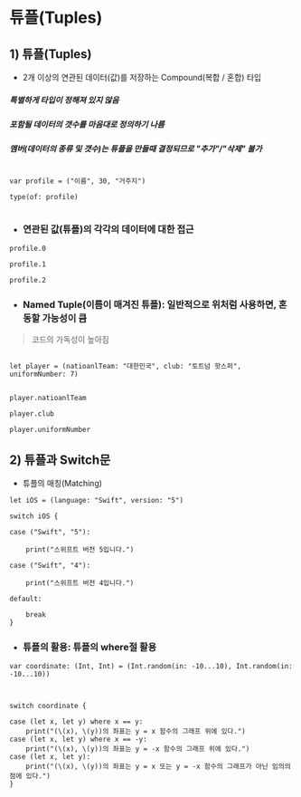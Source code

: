 # 튜플(Tuples)

## 1) 튜플(Tuples)

- 2개 이상의 연관된 데이터(값)를 저장하는 Compound(복합 / 혼합) 타입

##### 특별하게 타입이 정해져 있지 않음

##### 포함될 데이터의 갯수를 마음대로 정의하기 나름

##### 멤버(데이터의 종류 및 갯수)는 튜플을 만들때 결정되므로 "추가"/"삭제" 불가

```

var profile = ("이름", 30, "거주지")

type(of: profile)


```

- ### 연관된 값(튜플)의 각각의 데이터에 대한 접근

```
profile.0

profile.1

profile.2

```

- ### Named Tuple(이름이 매겨진 튜플): 일반적으로 위처럼 사용하면, 혼동할 가능성이 큼

> 코드의 가독성이 높아짐

```

let player = (natioanlTeam: "대한민국", club: "토트넘 핫스퍼", uniformNumber: 7)


player.natioanlTeam

player.club

player.uniformNumber

```

## 2) 튜플과 Switch문

- 튜플의 매칭(Matching)

```
let iOS = (language: "Swift", version: "5")

switch iOS {

case ("Swift", "5"):

    print("스위프트 버전 5입니다.")

case ("Swift", "4"):

    print("스위프트 버전 4입니다.")

default:

    break
}
```

- ### 튜플의 활용: 튜플의 where절 활용

```
var coordinate: (Int, Int) = (Int.random(in: -10...10), Int.random(in: -10...10))



switch coordinate {

case (let x, let y) where x == y:
    print("(\(x), \(y))의 좌표는 y = x 함수의 그래프 위에 있다.")
case (let x, let y) where x == -y:
    print("(\(x), \(y))의 좌표는 y = -x 함수의 그래프 위에 있다.")
case (let x, let y):
    print("(\(x), \(y))의 좌표는 y = x 또는 y = -x 함수의 그래프가 아닌 임의의 점에 있다.")
}

```
